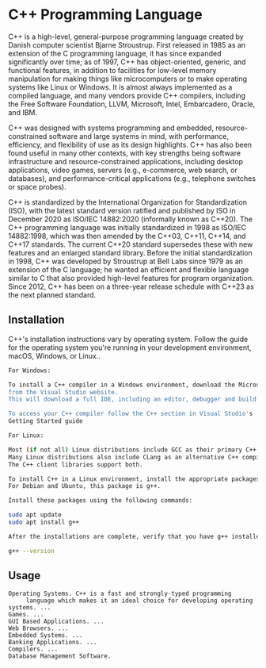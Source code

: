 # C++ Programming Language

C++ is a high-level, general-purpose programming language created by Danish computer scientist Bjarne Stroustrup. First released in 1985 as an extension of the C programming language, it has since expanded significantly over time; as of 1997, C++ has object-oriented, generic, and functional features, in addition to facilities for low-level memory manipulation for making things like microcomputers or to make operating systems like Linux or Windows. It is almost always implemented as a compiled language, and many vendors provide C++ compilers, including the Free Software Foundation, LLVM, Microsoft, Intel, Embarcadero, Oracle, and IBM.

C++ was designed with systems programming and embedded, resource-constrained software and large systems in mind, with performance, efficiency, and flexibility of use as its design highlights. C++ has also been found useful in many other contexts, with key strengths being software infrastructure and resource-constrained applications, including desktop applications, video games, servers (e.g., e-commerce, web search, or databases), and performance-critical applications (e.g., telephone switches or space probes).

C++ is standardized by the International Organization for Standardization (ISO), with the latest standard version ratified and published by ISO in December 2020 as ISO/IEC 14882:2020 (informally known as C++20). The C++ programming language was initially standardized in 1998 as ISO/IEC 14882:1998, which was then amended by the C++03, C++11, C++14, and C++17 standards. The current C++20 standard supersedes these with new features and an enlarged standard library. Before the initial standardization in 1998, C++ was developed by Stroustrup at Bell Labs since 1979 as an extension of the C language; he wanted an efficient and flexible language similar to C that also provided high-level features for program organization. Since 2012, C++ has been on a three-year release schedule with C++23 as the next planned standard.

## Installation

C++'s installation instructions vary by operating system. Follow the guide for the operating system you're running in your development environment, macOS, Windows, or Linux..

```bash
For Windows:

To install a C++ compiler in a Windows environment, download the Microsoft's "Visual Studio"
from the Visual Studio website. 
This will download a full IDE, including an editor, debugger and build systems.

To access your C++ compiler follow the C++ section in Visual Studio's 
Getting Started guide

For Linux:

Most (if not all) Linux distributions include GCC as their primary C++ compiler. 
Many Linux distributions also include CLang as an alternative C++ compiler. 
The C++ client libraries support both.

To install C++ in a Linux environment, install the appropriate packages for your distribution. 
For Debian and Ubuntu, this package is g++.

Install these packages using the following commands:

sudo apt update
sudo apt install g++

After the installations are complete, verify that you have g++ installed:

g++ --version

```

## Usage

```
Operating Systems. C++ is a fast and strongly-typed programming
     language which makes it an ideal choice for developing operating systems. ...
Games. ...
GUI Based Applications. ...
Web Browsers. ...
Embedded Systems. ...
Banking Applications. ...
Compilers. ...
Database Management Software.
```
